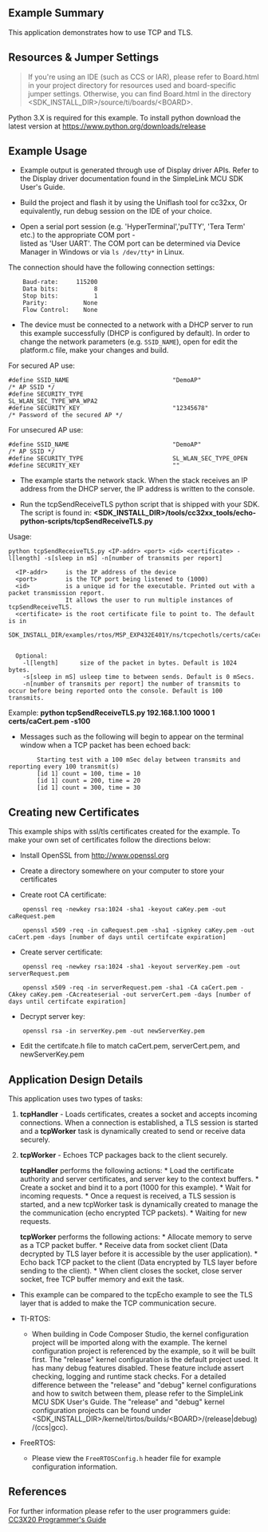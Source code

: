 ## Example Summary

This application demonstrates how to use TCP and TLS.

## Resources & Jumper Settings

> If you're using an IDE (such as CCS or IAR), please refer to Board.html in
your project directory for resources used and board-specific jumper settings.
Otherwise, you can find Board.html in the directory
&lt;SDK_INSTALL_DIR&gt;/source/ti/boards/&lt;BOARD&gt;.

Python 3.X is required for this example. To install python download the latest
version at https://www.python.org/downloads/release

## Example Usage

* Example output is generated through use of Display driver APIs. Refer to the
Display driver documentation found in the SimpleLink MCU SDK User's Guide.

* Build the project and flash it by using the Uniflash tool for cc32xx,
Or equivalently, run debug session on the IDE of your choice.

* Open a serial port session (e.g. 'HyperTerminal','puTTY', 'Tera Term' etc.) to the appropriate COM port -   
listed as 'User UART'.
The COM port can be determined via Device Manager in Windows or via `ls /dev/tty*` in Linux.

The connection should have the following connection settings:
```
    Baud-rate:     115200
    Data bits:          8
    Stop bits:          1
    Parity:          None
    Flow Control:    None
```

* The device must be connected to a network with a DHCP server to run this
example successfully (DHCP is configured by default).
In order to change the network parameters (e.g. `SSID_NAME`), open for edit the platform.c file, make
your changes and build.

For secured AP use:
```
#define SSID_NAME                             "DemoAP"                  /* AP SSID */
#define SECURITY_TYPE                         SL_WLAN_SEC_TYPE_WPA_WPA2
#define SECURITY_KEY                          "12345678"                /* Password of the secured AP */
```
For unsecured AP use:
```
#define SSID_NAME                             "DemoAP"                  /* AP SSID */
#define SECURITY_TYPE                         SL_WLAN_SEC_TYPE_OPEN
#define SECURITY_KEY                          ""
```                

* The example starts the network stack. When the stack receives an IP address from the DHCP server, the IP address is written to the console.

* Run the tcpSendReceiveTLS python script that is shipped with your SDK. The script is found in:
**&lt;SDK_INSTALL_DIR&gt;/tools/cc32xx_tools/echo-python-scripts/tcpSendReceiveTLS.py**

Usage:

```
python tcpSendReceiveTLS.py <IP-addr> <port> <id> <certificate> -l[length] -s[sleep in mS] -n[number of transmits per report]

  <IP-addr>     is the IP address of the device
  <port>        is the TCP port being listened to (1000)
  <id>          is a unique id for the executable. Printed out with a packet transmission report.
                It allows the user to run multiple instances of tcpSendReceiveTLS.
  <certificate> is the root certificate file to point to. The default is in
                SDK_INSTALL_DIR/examples/rtos/MSP_EXP432E401Y/ns/tcpechotls/certs/caCert.pem


  Optional:
    -l[length]      size of the packet in bytes. Default is 1024 bytes.
    -s[sleep in mS] usleep time to between sends. Default is 0 mSecs.
    -n[number of transmits per report] the number of transmits to occur before being reported onto the console. Default is 100 transmits.
```

  Example:
        **python tcpSendReceiveTLS.py 192.168.1.100 1000 1 certs/caCert.pem -s100**

* Messages such as the following will begin to appear on the terminal window when a TCP packet has been echoed back:
```
        Starting test with a 100 mSec delay between transmits and reporting every 100 transmit(s)
        [id 1] count = 100, time = 10
        [id 1] count = 200, time = 20
        [id 1] count = 300, time = 30
```

## Creating new Certificates

This example ships with ssl/tls certificates created for the example. To make your own set of certificates follow the directions below:

* Install OpenSSL from http://www.openssl.org

* Create a directory somewhere on your computer to store your certificates

* Create root CA certificate:
```
    openssl req -newkey rsa:1024 -sha1 -keyout caKey.pem -out caRequest.pem

    openssl x509 -req -in caRequest.pem -sha1 -signkey caKey.pem -out caCert.pem -days [number of days until certifcate expiration]
```

* Create server certificate:
```
    openssl req -newkey rsa:1024 -sha1 -keyout serverKey.pem -out serverRequest.pem

    openssl x509 -req -in serverRequest.pem -sha1 -CA caCert.pem -CAkey caKey.pem -CAcreateserial -out serverCert.pem -days [number of days until certifcate expiration]
```

* Decrypt server key:
```
    openssl rsa -in serverKey.pem -out newServerKey.pem
```

* Edit the certifcate.h file to match caCert.pem, serverCert.pem, and newServerKey.pem

## Application Design Details

This application uses two types of tasks:

1. **tcpHandler** - Loads certificates, creates a socket and accepts
                  incoming connections.  When a connection is established,
                  a TLS session is started and a **tcpWorker** task is
                  dynamically created to send or receive data securely.
2. **tcpWorker**  - Echoes TCP packages back to the client securely.

	**tcpHandler** performs the following actions:
	   * Load the certificate authority and server
	      certificates, and server key to the context buffers.
	   * Create a socket and bind it to a port (1000 for this example).
	   * Wait for incoming requests.
	   * Once a request is received, a TLS session is started,
	     and a new tcpWorker task is dynamically created to manage the
	     the communication (echo encrypted TCP packets).
	   * Waiting for new requests.
	
	**tcpWorker** performs the following actions:
	   * Allocate memory to serve as a TCP packet buffer.
	   * Receive data from socket client (Data decrypted by TLS layer before it
	     is accessible by the user application).
	   * Echo back TCP packet to the client (Data encrypted by TLS layer before
	     sending to the client).
	   * When client closes the socket, close server socket,
	     free TCP buffer memory and exit the task.

* This example can be compared to the tcpEcho example to see the TLS layer that
is added to make the TCP communication secure.

* TI-RTOS:

    * When building in Code Composer Studio, the kernel configuration project will
be imported along with the example. The kernel configuration project is
referenced by the example, so it will be built first. The "release" kernel
configuration is the default project used. It has many debug features disabled.
These feature include assert checking, logging and runtime stack checks. For a
detailed difference between the "release" and "debug" kernel configurations and
how to switch between them, please refer to the SimpleLink MCU SDK User's
Guide. The "release" and "debug" kernel configuration projects can be found
under &lt;SDK_INSTALL_DIR&gt;/kernel/tirtos/builds/&lt;BOARD&gt;/(release|debug)/(ccs|gcc).

* FreeRTOS:

    * Please view the `FreeRTOSConfig.h` header file for example configuration
information.

## References
For further information please refer to the user programmers guide: [CC3X20 Programmer's Guide](http://www.ti.com/lit/swru455)